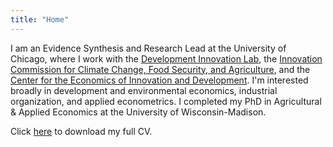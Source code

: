 ```yaml
---
title: "Home"
---
```


I am an Evidence Synthesis and Research Lead at the University of Chicago, where I work with the [Development Innovation Lab](https://bfi.uchicago.edu/development-innovation-lab), the [Innovation Commission for Climate Change, Food Security, and Agriculture](https://innovationcommission.uchicago.edu/), and the [Center for the Economics of Innovation and Development](https://bfi.uchicago.edu/centers-programs/development-economics-center/).
I'm interested broadly in development and environmental economics, industrial organization, and applied econometrics.
I completed my PhD in Agricultural \& Applied Economics at the University of Wisconsin-Madison. 

Click [here](https://jwdeutschmann.com/Deutschmann_CV.pdf) to download my full CV.